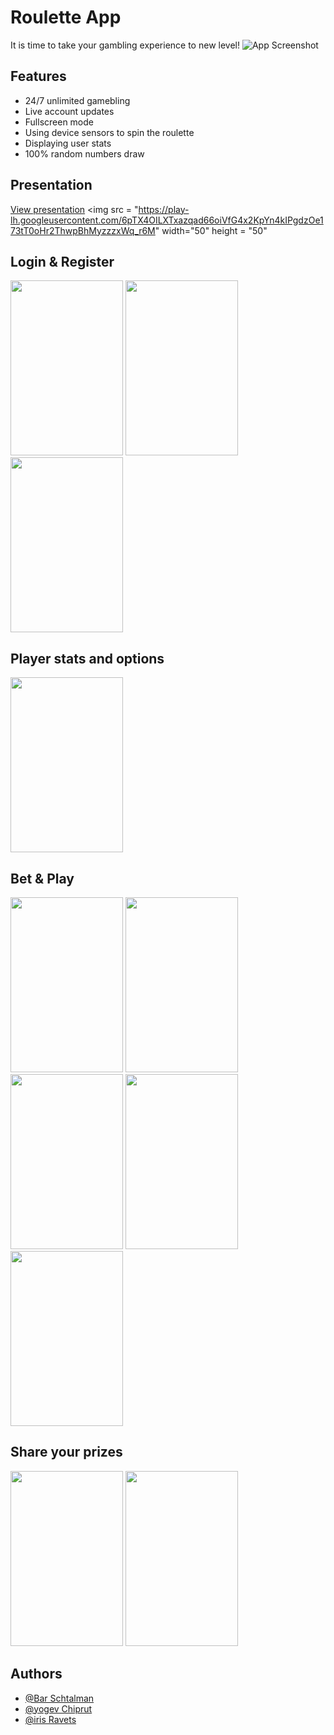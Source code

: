 
# Roulette App

It is time to take your gambling experience to new level!
![App Screenshot](https://miro.medium.com/max/1400/1*fRrnkiMwp0CbpHI8nXuRKw.jpeg)

## Features

- 24/7 unlimited gamebling
- Live account updates
- Fullscreen mode
- Using device sensors to spin the roulette
- Displaying user stats
- 100% random numbers draw


## Presentation
[View presentation](https://github.com/bar-schtalman/Roulette_app/blob/b2b9253d07ed7306404fb2e6b8bdd1df4a879b50/%D7%9E%D7%A6%D7%92%D7%AA%20%D7%A1%D7%95%D7%A3_2022.pptx) <img src = "https://play-lh.googleusercontent.com/6pTX4OILXTxazqad66oiVfG4x2KpYn4kIPgdzOe173tT0oHr2ThwpBhMyzzzxWq_r6M" width="50" height = "50"

## Login & Register
<img src="https://serving.photos.photobox.com/6128752333bf983794236da74428da8544cfc930b45accddd0205d9724db469893c81740.jpg" width="180" height="280"> <img src ="https://serving.photos.photobox.com/23382009ef52099a632c38f977d568707dc1d2697f98ea41347dbc1eafdbe89d445c7d26.jpg" width="180" height="280"> <img src ="https://serving.photos.photobox.com/484321682e933a941958b3d7e8168f1e586b267ba8de32b842387bce2829f7ded08ef40e.jpg" width="180" height ="280">

## Player stats and options
<img src ="https://serving.photos.photobox.com/985415592aa5262ccf9297fa822195f971092bcad17a2bbfea1ce7d6bfccd9eef49018a2.jpg" width = "180" height="280">

## Bet & Play
<img src ="https://serving.photos.photobox.com/22628658fa2be45572666c55293a6e2350d6f9a819fbf395819dfe074109e098d768631a.jpg" width = "180" height="280"> <img src ="https://serving.photos.photobox.com/738503043f407f4940da9387a8b293fd0e3392420d40296b463bd112f9533e2daaa341de.jpg" width = "180" height="280"> <img src ="https://serving.photos.photobox.com/69558638e9f4f7fb1a1f34b95eade468f3888168d90b7a9f0053592456a65d731af730d3.jpg" width = "180" height="280"> <img src ="https://serving.photos.photobox.com/39908660534ac40de66f925b6b8547ed2dc330915a0e991739748595c934383a7b09b089.jpg" width = "180" height="280"> <img src ="https://serving.photos.photobox.com/99869735cf89b3cddb34c0f78aa91f46aa7ced37d49a646bfff2ad102efec83c8270ba4d.jpg" width = "180" height="280">

## Share your prizes
<img src ="https://serving.photos.photobox.com/335330409b1d063a51ddbffe1bbf021efb1d057cd5924f6c9d5dfa4c5e5fca5bd37c4088.jpg" width = "180" height="280"> <img src ="https://serving.photos.photobox.com/151826308ffb9ebea88453aa46b3d801b6404a694f49f13350c632117916531871144ef7.jpg" width = "180" height="280">






## Authors

- [@Bar Schtalman](https://github.com/bar-schtalman)
- [@yogev Chiprut](https://github.com/yogev15)
- [@iris Ravets](https://github.com/EvgenTen)

